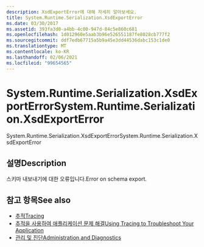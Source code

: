 ```yaml
---
description: XsdExportError에 대해 자세히 알아보세요.
title: System.Runtime.Serialization.XsdExportError
ms.date: 03/30/2017
ms.assetid: 393fa3d0-a4bb-4c00-947d-84c5e860c681
ms.openlocfilehash: 1d012960e5aab3b96e526551187fe8028cb777f2
ms.sourcegitcommit: ddf7edb67715a5b9a45e3dd44536dabc153c1de0
ms.translationtype: MT
ms.contentlocale: ko-KR
ms.lasthandoff: 02/06/2021
ms.locfileid: "99654565"
---
```

# <a name="systemruntimeserializationxsdexporterror"></a><span data-ttu-id="f0f89-103">System.Runtime.Serialization.XsdExportError</span><span class="sxs-lookup"><span data-stu-id="f0f89-103">System.Runtime.Serialization.XsdExportError</span></span>

<span data-ttu-id="f0f89-104">System.Runtime.Serialization.XsdExportError</span><span class="sxs-lookup"><span data-stu-id="f0f89-104">System.Runtime.Serialization.XsdExportError</span></span>  
  
## <a name="description"></a><span data-ttu-id="f0f89-105">설명</span><span class="sxs-lookup"><span data-stu-id="f0f89-105">Description</span></span>  

 <span data-ttu-id="f0f89-106">스키마 내보내기에 대한 오류입니다.</span><span class="sxs-lookup"><span data-stu-id="f0f89-106">Error on schema export.</span></span>  
  
## <a name="see-also"></a><span data-ttu-id="f0f89-107">참고 항목</span><span class="sxs-lookup"><span data-stu-id="f0f89-107">See also</span></span>

- [<span data-ttu-id="f0f89-108">추적</span><span class="sxs-lookup"><span data-stu-id="f0f89-108">Tracing</span></span>](index.md)
- [<span data-ttu-id="f0f89-109">추적을 사용하여 애플리케이션 문제 해결</span><span class="sxs-lookup"><span data-stu-id="f0f89-109">Using Tracing to Troubleshoot Your Application</span></span>](using-tracing-to-troubleshoot-your-application.md)
- [<span data-ttu-id="f0f89-110">관리 및 진단</span><span class="sxs-lookup"><span data-stu-id="f0f89-110">Administration and Diagnostics</span></span>](../index.md)
